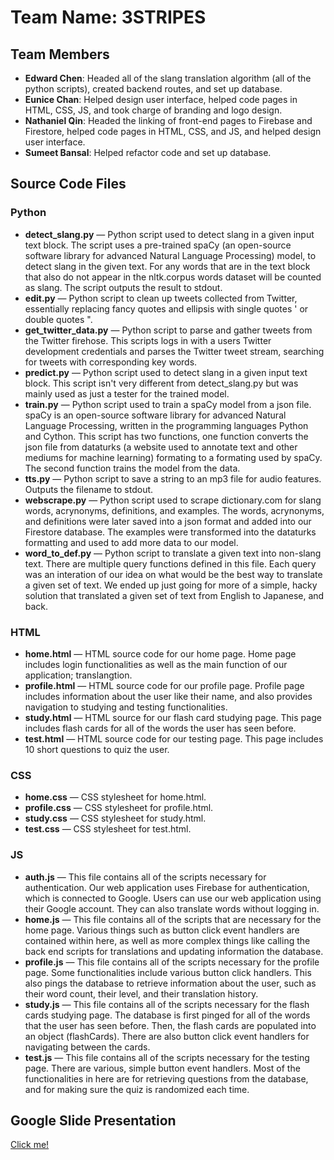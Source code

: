 # Team Name: 3STRIPES

## Team Members
* <b>Edward Chen</b>: Headed all of the slang translation algorithm (all of the python scripts), created backend routes, and set up database.<br>
* <b>Eunice Chan</b>: Helped design user interface, helped code pages in HTML, CSS, JS, and took charge of branding and logo design.<br>
* <b>Nathaniel Qin</b>: Headed the linking of front-end pages to Firebase and Firestore, helped code pages in HTML, CSS, and JS, and helped design user interface.<br>
* <b>Sumeet Bansal</b>: Helped refactor code and set up database.<br>

## Source Code Files
### Python
<ul>
<li><b>detect_slang.py</b> &mdash; Python script used to detect slang in a given input text block. The script uses a pre-trained spaCy (an open-source software library for advanced Natural Language Processing) model, to detect slang in the given text. For any words that are in the text block that also do not appear in the nltk.corpus words dataset will be counted as slang. The script outputs the result to stdout.</li>
<li><b>edit.py</b> &mdash; Python script to clean up tweets collected from Twitter, essentially replacing fancy quotes and ellipsis with single quotes ' or double quotes ".</li>
<li><b>get_twitter_data.py</b> &mdash; Python script to parse and gather tweets from the Twitter firehose. This scripts logs in with a users Twitter development credentials and parses the Twitter tweet stream, searching for tweets with corresponding key words.</li>
<li><b>predict.py</b> &mdash; Python script used to detect slang in a given input text block. This script isn't very different from detect_slang.py but was mainly used as just a tester for the trained model.</li>
<li><b>train.py</b> &mdash; Python script used to train a spaCy model from a json file. spaCy is an open-source software library for advanced Natural Language Processing, written in the programming languages Python and Cython. This script has two functions, one function converts the json file from dataturks (a website used to annotate text and other mediums for machine learning) formating to a formating used by spaCy. The second function trains the model from the data.</li>
<li><b>tts.py</b> &mdash; Python script to save a string to an mp3 file for audio features. Outputs the filename to stdout.</li>
<li><b>webscrape.py</b> &mdash; Python script used to scrape dictionary.com for slang words, acrynonyms,  definitions, and examples. The words, acrynonyms, and definitions were later saved into a json format and added into our Firestore database. The examples were transformed into the dataturks formatting and used to add more data to our model.</li>
<li><b>word_to_def.py</b> &mdash; Python script to translate a given text into non-slang text. There are multiple query functions defined in this file. Each query was an interation of our idea on what would be the best way to translate a given set of text. We ended up just going for more of a simple, hacky solution that translated a given set of text from English to Japanese, and back.</li>
</ul>

### HTML
<ul>
<li><b>home.html</b> &mdash; HTML source code for our home page. Home page includes login functionalities as well as the main function of our application; translangtion. </li>
<li><b>profile.html</b> &mdash; HTML source code for our profile page. Profile page includes information about the user like their name, and also provides navigation to studying and testing functionalities.</li>
<li><b>study.html</b> &mdash; HTML source for our flash card studying page. This page includes flash cards for all of the words the user has seen before.</li>
<li><b>test.html</b> &mdash; HTML source code for our testing page. This page includes 10 short questions to quiz the user.</li>
</ul>

### CSS
<ul>
<li><b>home.css</b> &mdash; CSS stylesheet for home.html.</li>
<li><b>profile.css</b> &mdash; CSS stylesheet for profile.html.</li>
<li><b>study.css</b> &mdash; CSS stylesheet for study.html.</li>
<li><b>test.css</b> &mdash; CSS stylesheet for test.html.</li>
</ul>

### JS
<ul>
<li><b>auth.js</b> &mdash; This file contains all of the scripts necessary for authentication. Our web application uses Firebase for authentication, which is connected to Google. Users can use our web application using their Google account. They can also translate words without logging in.</li>
<li><b>home.js</b> &mdash; This file contains all of the scripts that are necessary for the home page. Various things such as button click event handlers are contained within here, as well as more complex things like calling the back end scripts for translations and updating information the database.</li>
<li><b>profile.js</b> &mdash; This file contains all of the scripts necessary for the profile page. Some functionalities include various button click handlers. This also pings the database to retrieve information about the user, such as their word count, their level, and their translation history.</li>
<li><b>study.js</b> &mdash; This file contains all of the scripts necessary for the flash cards studying page. The database is first pinged for all of the words that the user has seen before. Then, the flash cards are populated into an object (flashCards). There are also button click event handlers for navigating between the cards.</li>
<li><b>test.js</b> &mdash; This file contains all of the scripts necessary for the testing page. There are various, simple button event handlers. Most of the functionalities in here are for retrieving questions from the database, and for making sure the quiz is randomized each time.</li>
</ul>

## Google Slide Presentation
<a href="https://docs.google.com/presentation/d/1FLko5TKmta40VUbRjMvWWSMNCHMel5xP01CJPoORVjk/edit?usp=sharing">Click me!</a><br>
